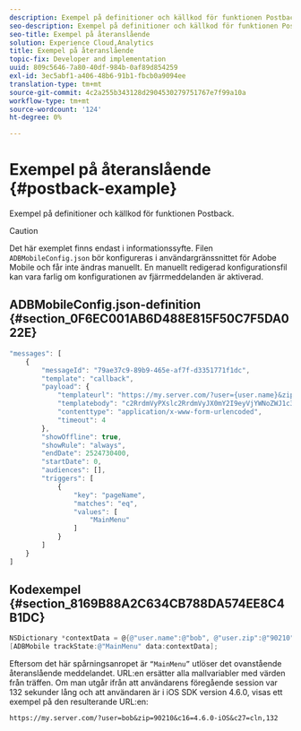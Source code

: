 ```yaml
---
description: Exempel på definitioner och källkod för funktionen Postback.
seo-description: Exempel på definitioner och källkod för funktionen Postback.
seo-title: Exempel på återanslående
solution: Experience Cloud,Analytics
title: Exempel på återanslående
topic-fix: Developer and implementation
uuid: 809c5646-7a80-40df-984b-0af89d854259
exl-id: 3ec5abf1-a406-48b6-91b1-fbcb0a9094ee
translation-type: tm+mt
source-git-commit: 4c2a255b343128d2904530279751767e7f99a10a
workflow-type: tm+mt
source-wordcount: '124'
ht-degree: 0%

---
```


# Exempel på återanslående {#postback-example}

Exempel på definitioner och källkod för funktionen Postback.

>[!CAUTION]
>
>Det här exemplet finns endast i informationssyfte. Filen `ADBMobileConfig.json` bör konfigureras i användargränssnittet för Adobe Mobile och får inte ändras manuellt. En manuellt redigerad konfigurationsfil kan vara farlig om konfigurationen av fjärrmeddelanden är aktiverad.

## ADBMobileConfig.json-definition {#section_0F6EC001AB6D488E815F50C7F5DA022E}

```js
"messages": [ 
    { 
        "messageId": "79ae37c9-89b9-465e-af7f-d3351771f1dc", 
        "template": "callback", 
        "payload": {  
            "templateurl": "https://my.server.com/?user={user.name}&zip={user.zip}&c16={%sdkver%}&c27=cln,{a.PrevSessionLength}", 
            "templatebody": "c2RrdmVyPXslc2RrdmVyJX0mY2I9eyVjYWNoZWJ1c3QlfSZjbGllbnRJZD17bi5jbGllbnQuaWR9JnRzPXsldGltZXN0YW1wVSV9JnRzej17JXRpbWVzdGFtcFolfQ==", 
            "contenttype": "application/x-www-form-urlencoded",  
            "timeout": 4 
        }, 
        "showOffline": true, 
        "showRule": "always", 
        "endDate": 2524730400, 
        "startDate": 0, 
        "audiences": [], 
        "triggers": [ 
            { 
                "key": "pageName", 
                "matches": "eq", 
                "values": [ 
                    "MainMenu" 
                ] 
            } 
        ] 
    } 
] 
```

## Kodexempel {#section_8169B88A2C634CB788DA574EE8C4B1DC}

```objective-c
NSDictionary *contextData = @{@"user.name":@"bob", @"user.zip":@"90210"}; 
[ADBMobile trackState:@"MainMenu" data:contextData];
```

Eftersom det här spårningsanropet är `“MainMenu”` utlöser det ovanstående återanslående meddelandet. URL:en ersätter alla mallvariabler med värden från träffen. Om man utgår ifrån att användarens föregående session var 132 sekunder lång och att användaren är i iOS SDK version 4.6.0, visas ett exempel på den resulterande URL:en:

`https://my.server.com/?user=bob&zip=90210&c16=4.6.0-iOS&c27=cln,132`
